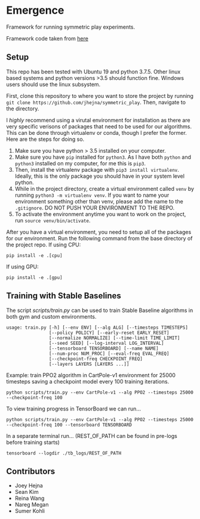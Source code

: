 # Emergence

Framework for running symmetric play experiments. 

Framework code taken from [here](https://github.com/jhejna/hierarchical_morphology_transfer)

## Setup
This repo has been tested with Ubuntu 19 and python 3.7.5. Other linux based systems and python versions >3.5 should function fine. Windows users should use the linux subsystem. 

First, clone this repository to where you want to store the project by running `git clone https://github.com/jhejna/symmetric_play`.
Then, navigate to the directory.

I *highly* recommend using a virutal environment for installation as there are very specific verisons of packages that need to be used for our algorithms. This can be done through virtualenv or conda, though I prefer the former. Here are the steps for doing so.
1. Make sure you have python > 3.5 installed on your computer. 
2. Make sure you have `pip` installed for `python3`. As I have both `python` and `python3` installed on my computer, for me this is `pip3`.
3. Then, install the virtualenv package with `pip3 install virtualenv`. Ideally, this is the only package you should have in your system level python.
4. While in the project directory, create a virtual environment called `venv` by running `python3 -m virtualenv venv`. If you want to name your environment something other than venv, please add the name to the `.gitignore`. DO NOT PUSH YOUR ENVIRONMENT TO THE REPO.
5. To activate the environment anytime you want to work on the project, run `source venv/bin/activate`.

After you have a virtual environment, you need to setup all of the packages for our environment. Run the following command from the base directory of the project repo.
If using CPU:
```
pip install -e .[cpu]
```
If using GPU:
```
pip install -e .[gpu]
```

## Training with Stable Baselines
The script *scripts/train.py* can be used to train Stable Baseline algorithms in both gym and custom environments.
```
usage: train.py [-h] [--env ENV] [--alg ALG] [--timesteps TIMESTEPS]
                [--policy POLICY] [--early-reset EARLY_RESET]
                [--normalize NORMALIZE] [--time-limit TIME_LIMIT]
                [--seed SEED] [--log-interval LOG_INTERVAL]
                [--tensorboard TENSORBOARD] [--name NAME]
                [--num-proc NUM_PROC] [--eval-freq EVAL_FREQ]
                [--checkpoint-freq CHECKPOINT_FREQ]
                [--layers LAYERS [LAYERS ...]]
```
Example: train PPO2 algorithm in CartPole-v1 environment for 25000 timesteps saving a checkpoint model every 100 training iterations.
```
python scripts/train.py --env CartPole-v1 --alg PPO2 --timesteps 25000 --checkpoint-freq 100
```
To view training progress in TensorBoard we can run...
```
python scripts/train.py --env CartPole-v1 --alg PPO2 --timesteps 25000 --checkpoint-freq 100 --tensorboard TENSORBOARD
```
In a separate terminal run... (REST_OF_PATH can be found in pre-logs before training starts)
```
tensorboard --logdir ./tb_logs/REST_OF_PATH
```

## Contributors
* Joey Hejna
* Sean Kim
* Reina Wang
* Nareg Megan
* Sumer Kohli
